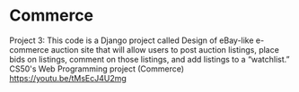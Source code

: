 # Commerce
Project 3: This code is a Django project called Design of eBay-like e-commerce auction site that will allow users to post auction listings, place bids on listings, comment on those listings, and add listings to a “watchlist.” CS50's Web Programming project (Commerce) https://youtu.be/tMsEcJ4U2mg
